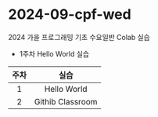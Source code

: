 # 2024-09-cpf-wed
2024 가을 프로그래밍 기초 수요일반 Colab 실습

* 1주차 Hello World 실습

| 주차 | 실습 |
|:----:|:----:|
| 1 | Hello World |
| 2 | Githib Classroom |